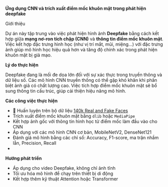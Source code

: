 **Ứng dụng CNN và trích xuất điểm mốc khuôn mặt trong phát hiện deepfake**

Giới thiệu

Dự án này tập trung vào việc phát hiện hình ảnh **Deepfake** bằng cách kết hợp giữa **mạng nơ-ron tích chập (CNN)** và **thông tin điểm mốc khuôn mặt**. Việc kết hợp đặc trưng hình học (như vị trí mắt, mũi, miệng...) với đặc trưng ảnh giúp mô hình học hiệu quả hơn và tăng độ chính xác trong phát hiện khuôn mặt bị giả mạo.

**Lý do thực hiện**

Deepfake đang là mối đe dọa lớn đối với sự xác thực trong truyền thông và dữ liệu số. Các mô hình CNN truyền thống có thể gặp khó khăn khi phân biệt ảnh giả có chất lượng cao. Việc tích hợp điểm mốc khuôn mặt sẽ bổ sung thông tin cấu trúc, giúp cải thiện hiệu năng mô hình.

**Các công việc thực hiện**
- 📁 Huấn luyện trên bộ dữ liệu [140k Real and Fake Faces](https://www.kaggle.com/datasets/xhlulu/140k-real-and-fake-faces)
- Trích xuất điểm mốc khuôn mặt bằng `dlib` hoặc `MediaPipe`
- Kết hợp ảnh gốc với thông tin hình học từ điểm mốc làm đầu vào cho CNN
- Áp dụng với các mô hình CNN cơ bản, MobileNetV2, DenseNet121
- Đánh giá mô hình bằng các chỉ số: Accuracy, F1-score, ma trận nhầm lẫn, Precision, Recall
- 
**Hướng phát triển**

- Áp dụng cho video Deepfake, không chỉ ảnh tĩnh
- Tối ưu hóa mô hình để chạy trên thiết bị di động
- Kết hợp thêm kỹ thuật Attention hoặc Transformer
